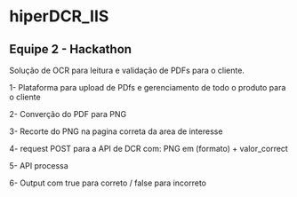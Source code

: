 # hiperDCR_IIS

## Equipe 2 - Hackathon

Solução de OCR para leitura e validação de PDFs para o cliente.

1- Plataforma para upload de PDfs e gerenciamento de todo o produto para o cliente

2- Converção do PDF para PNG

3- Recorte do PNG na pagina correta da area de interesse

4- request POST para a API de DCR com: PNG em (formato) + valor_correct

5- API processa

6- Output com true para correto / false para incorreto
